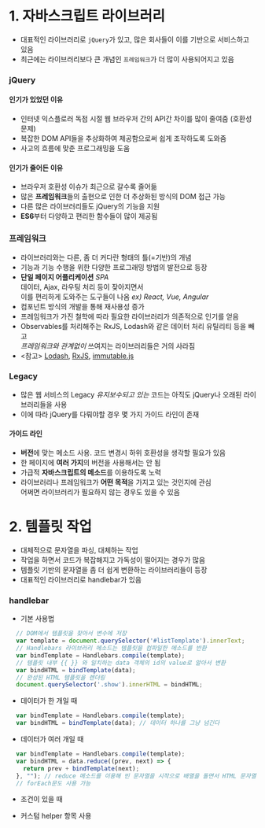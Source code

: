 # 1. 자바스크립트 라이브러리

- 대표적인 라이브러리로 `jQuery`가 있고, 많은 회사들이 이를 기반으로 서비스하고 있음 
- 최근에는 라이브러리보다 큰 개념인 `프레임워크`가 더 많이 사용되어지고 있음

### jQuery

#### 인기가 있었던 이유
- 인터넷 익스플로러 독점 시절 웹 브라우저 간의 API간 차이를 많이 줄여줌 (호환성 문제)
- 복잡한 DOM API들을 추상화하여 제공함으로써 쉽게 조작하도록 도와줌
- 사고의 흐름에 맞춘 프로그래밍을 도움

#### 인기가 줄어든 이유
- 브라우저 호환성 이슈가 최근으로 갈수록 줄어듦
- 많은 **프레임워크**들의 출현으로 인한 더 추상화된 방식의 DOM 접근 가능
- 다른 많은 라이브러리들도 jQuery의 기능을 지원
- **ES6**부터 다양하고 편리한 함수들이 많이 제공됨

### 프레임워크
- 라이브러리와는 다른, 좀 더 커다란 형태의 틀(=기반)의 개념
- 기능과 기능 수행을 위한 다양한 프로그래밍 방법의 발전으로 등장
- **단일 페이지 어플리케이션** _SPA_\
데이터, Ajax, 라우팅 처리 등이 잦아지면서\
이를 편리하게 도와주는 도구들이 나옴 _ex) React, Vue, Angular_
- 컴포넌트 방식의 개발을 통해 재사용성 증가
- 프레임워크가 가진 철학에 따라 필요한 라이브러리가 의존적으로 인기를 얻음
- Observables를 처리해주는 RxJS, Lodash와 같은 데이터 처리 유틸리티 등을 빼고\
_프레임워크와 관계없이_ 쓰여지는 라이브러리들은 거의 사라짐
- <참고> [Lodash](https://lodash.com/), [RxJS](https://rxjs-dev.firebaseapp.com/guide/overview), [immutable.js](https://immutable-js.github.io/immutable-js/)

### Legacy
- 많은 웹 서비스의 Legacy _유지보수되고 있는_ 코드는 아직도 jQuery나 오래된 라이브러리들을 사용
- 이에 따라 jQuery를 다뤄야할 경우 몇 가지 가이드 라인이 존재

#### 가이드 라인
- **버전**에 맞는 메소드 사용. 코드 변경시 하위 호환성을 생각할 필요가 있음
- 한 페이지에 **여러 가지**의 버전을 사용해서는 안 됨
- 가급적 **자바스크립트의 메소드**를 이용하도록 노력
- 라이브러리나 프레임워크가 **어떤 목적**을 가지고 있는 것인지에 관심\
어쩌면 라이브러리가 필요하지 않는 경우도 있을 수 있음

# 2. 템플릿 작업

- 대체적으로 문자열을 파싱, 대체하는 작업
- 작업을 하면서 코드가 복잡해지고 가독성이 떨어지는 경우가 많음
- 템플릿 기반의 문자열을 좀 더 쉽게 변환하는 라이브러리들이 등장
- 대표적인 라이브러리로 handlebar가 있음

### handlebar

- 기본 사용법

```javascript
  // DOM에서 템플릿을 찾아서 변수에 저장
  var template = document.querySelector('#listTemplate').innerText;
  // Handlebars 라이브러리 메소드는 템플릿을 컴파일한 메소드를 반환
  var bindTemplate = Handlebars.compile(template);
  // 템플릿 내부 {{ }} 와 일치하는 data 객체의 id의 value로 알아서 변환
  var bindHTML = bindTemplate(data);
  // 완성된 HTML 템플릿을 렌더링
  document.querySelector('.show').innerHTML = bindHTML;
```

- 데이터가 한 개일 때

```javascript
  var bindTemplate = Handlebars.compile(template); 
  var bindHTML = bindTemplate(data); // 데이터 하나를 그냥 넘긴다
```

- 데이터가 여러 개일 때

```javascript
  var bindTemplate = Handlebars.compile(template);
  var bindHTML = data.reduce((prev, next) => {
    return prev + bindTemplate(next);
  }, ""); // reduce 메소드를 이용해 빈 문자열을 시작으로 배열을 돌면서 HTML 문자열 이어붙이기
  // forEach문도 사용 가능
```

- 조건이 있을 때


- 커스텀 helper 항목 사용